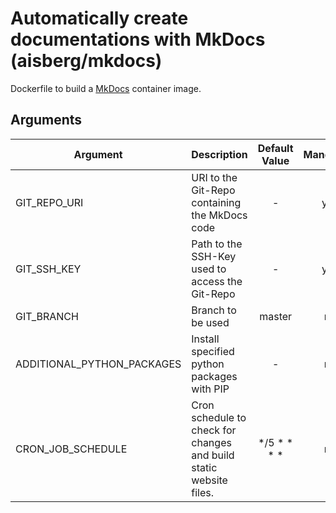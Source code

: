 # Automatically create documentations with MkDocs (aisberg/mkdocs)

Dockerfile to build a [MkDocs](http://www.mkdocs.org/) container image.

## Arguments

| Argument                   | Description                                                        |  Default Value   | Mandatory |
|----------------------------|--------------------------------------------------------------------|:----------------:|:---------:|
| GIT_REPO_URI               | URI to the Git-Repo containing the MkDocs code                     |        -         |    yes    |
| GIT_SSH_KEY                | Path to the SSH-Key used to access the Git-Repo                    |        -         |    yes    |
| GIT_BRANCH                 | Branch to be used                                                  |      master      |    no     |
| ADDITIONAL_PYTHON_PACKAGES | Install specified python packages with PIP                         |        -         |    no     |
| CRON_JOB_SCHEDULE          | Cron schedule to check for changes and build static website files. | \*/5 \* \* \* \* |    no     |

